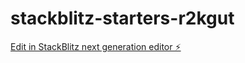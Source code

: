 # stackblitz-starters-r2kgut

[Edit in StackBlitz next generation editor ⚡️](https://stackblitz.com/~/github.com/jadeleonard/stackblitz-starters-r2kgut)